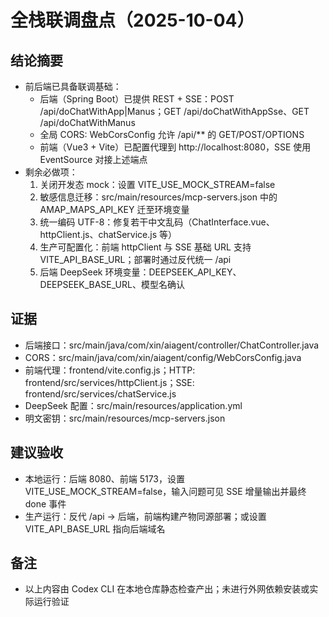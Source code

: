 # 全栈联调盘点（2025-10-04）

## 结论摘要
- 前后端已具备联调基础：
  - 后端（Spring Boot）已提供 REST + SSE：POST /api/doChatWithApp|Manus；GET /api/doChatWithAppSse、GET /api/doChatWithManus
  - 全局 CORS: WebCorsConfig 允许 /api/** 的 GET/POST/OPTIONS
  - 前端（Vue3 + Vite）已配置代理到 http://localhost:8080，SSE 使用 EventSource 对接上述端点
- 剩余必做项：
  1) 关闭开发态 mock：设置 VITE_USE_MOCK_STREAM=false
  2) 敏感信息迁移：src/main/resources/mcp-servers.json 中的 AMAP_MAPS_API_KEY 迁至环境变量
  3) 统一编码 UTF-8：修复若干中文乱码（ChatInterface.vue、httpClient.js、chatService.js 等）
  4) 生产可配置化：前端 httpClient 与 SSE 基础 URL 支持 VITE_API_BASE_URL；部署时通过反代统一 /api
  5) 后端 DeepSeek 环境变量：DEEPSEEK_API_KEY、DEEPSEEK_BASE_URL、模型名确认

## 证据
- 后端接口：src/main/java/com/xin/aiagent/controller/ChatController.java
- CORS：src/main/java/com/xin/aiagent/config/WebCorsConfig.java
- 前端代理：frontend/vite.config.js；HTTP: frontend/src/services/httpClient.js；SSE: frontend/src/services/chatService.js
- DeepSeek 配置：src/main/resources/application.yml
- 明文密钥：src/main/resources/mcp-servers.json

## 建议验收
- 本地运行：后端 8080、前端 5173，设置 VITE_USE_MOCK_STREAM=false，输入问题可见 SSE 增量输出并最终 done 事件
- 生产运行：反代 /api → 后端，前端构建产物同源部署；或设置 VITE_API_BASE_URL 指向后端域名

## 备注
- 以上内容由 Codex CLI 在本地仓库静态检查产出；未进行外网依赖安装或实际运行验证